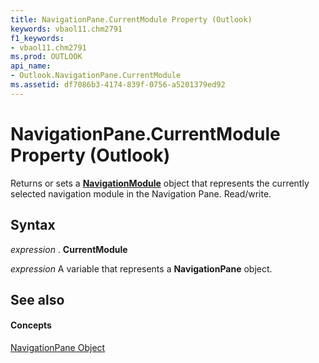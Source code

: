 ```yaml
---
title: NavigationPane.CurrentModule Property (Outlook)
keywords: vbaol11.chm2791
f1_keywords:
- vbaol11.chm2791
ms.prod: OUTLOOK
api_name:
- Outlook.NavigationPane.CurrentModule
ms.assetid: df7086b3-4174-839f-0756-a5201379ed92
---
```



# NavigationPane.CurrentModule Property (Outlook)

Returns or sets a  **[NavigationModule](navigationmodule-object-outlook.md)** object that represents the currently selected navigation module in the Navigation Pane. Read/write.


## Syntax

 _expression_ . **CurrentModule**

 _expression_ A variable that represents a **NavigationPane** object.


## See also


#### Concepts


[NavigationPane Object](navigationpane-object-outlook.md)

